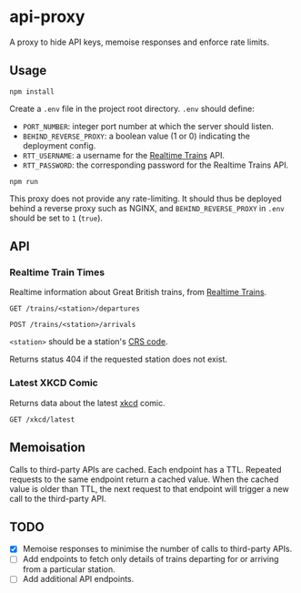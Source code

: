 # api-proxy

A proxy to hide API keys, memoise responses and enforce rate limits.

## Usage

`npm install`

Create a `.env` file in the project root directory. `.env` should define:

- `PORT_NUMBER`: integer port number at which the server should listen.
- `BEHIND_REVERSE_PROXY`: a boolean value (1 or 0) indicating the deployment config.
- `RTT_USERNAME`: a username for the [Realtime Trains](https://www.realtimetrains.co.uk/) API.
- `RTT_PASSWORD`: the corresponding password for the Realtime Trains API.

`npm run`

This proxy does not provide any rate-limiting. It should thus be deployed behind a reverse proxy such as NGINX, and `BEHIND_REVERSE_PROXY` in `.env` should be set to `1` (`true`).

## API

### Realtime Train Times

Realtime information about Great British trains, from [Realtime Trains](https://www.realtimetrains.co.uk/).

`GET /trains/<station>/departures`

`POST /trains/<station>/arrivals`

`<station>` should be a station's [CRS code](https://www.nationalrail.co.uk/stations_destinations/48541.aspx).

Returns status 404 if the requested station does not exist.

### Latest XKCD Comic

Returns data about the latest [xkcd](https://xkcd.com) comic.

`GET /xkcd/latest`

## Memoisation

Calls to third-party APIs are cached. Each endpoint has a TTL. Repeated requests to the same endpoint return a cached value. When the cached value is older than TTL, the next request to that endpoint will trigger a new call to the third-party API.

## TODO

- [x] Memoise responses to minimise the number of calls to third-party APIs.
- [ ] Add endpoints to fetch only details of trains departing for or arriving from a particular station.
- [ ] Add additional API endpoints.
